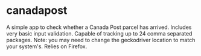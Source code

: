 # canadapost
A simple app to check whether a Canada Post parcel has arrived. Includes very basic input validation. Capable of tracking up to 24 comma separated packages. Note: you may need to change the geckodriver location to match your system's. Relies on Firefox.
